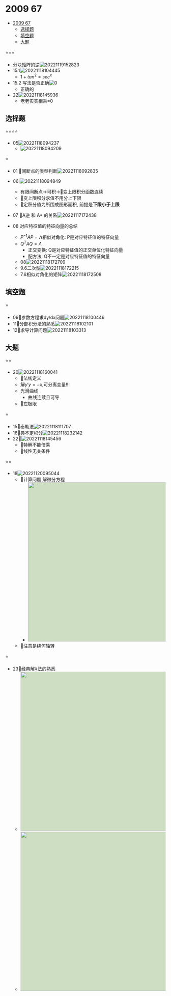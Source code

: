 # 2009 67

- [2009 67](#2009-67)
  - [选择题](#选择题)
  - [填空题](#填空题)
  - [大题](#大题)

⭐=⭐

- 分块矩阵的逆![20221119152823](https://raw.githubusercontent.com/Logible/Image/main/note_image/20221119152823.png)
- 15.1![20221118104445](https://raw.githubusercontent.com/Logible/Image/main/note_image/20221118104445.png)
  - $1+tan^2=sec^x$
- 15.2 写法是否正确![0](https://raw.githubusercontent.com/Logible/Image/main/note_image/e52fb35e4fb59d1c24001d588f8cd66.png)
  - 正确的
- 22![20221118145936](https://raw.githubusercontent.com/Logible/Image/main/note_image/20221118145936.png)
  - 老老实实相乘=0

## 选择题

⭐⭐⭐⭐

- 05![20221118094237](https://raw.githubusercontent.com/Logible/Image/main/note_image/20221118094237.png)
  - ![20221118094209](https://raw.githubusercontent.com/Logible/Image/main/note_image/20221118094209.png)

⭐

- 01 💚间断点的类型判断![20221118092835](https://raw.githubusercontent.com/Logible/Image/main/note_image/20221118092835.png)
- 06 ![20221118094849](https://raw.githubusercontent.com/Logible/Image/main/note_image/20221118094849.png)
  - 有限间断点->可积->💚变上限积分函数连续
  - 💚变上限积分求值不用分上下限
  - 💚定积分值为所围成图形面积, 前提是**下限小于上限**

- 07 💚A逆 和 A* 的关系![20221117172438](https://raw.githubusercontent.com/Logible/Image/main/note_image/20221117172438.png)

- 08 对应特征值的特征向量的总结
  - $P^{-1}AP=\Lambda$相似对角化: P是对应特征值的特征向量
  - $Q^{T}AQ=\Lambda$
    - 正交变换: Q是对应特征值的正交单位化特征向量
    - 配方法: Q不一定是对应特征值的特征向量
  - 08![20221118172709](https://raw.githubusercontent.com/Logible/Image/main/note_image/20221118172709.png)
  - 9.6二次型![20221118172215](https://raw.githubusercontent.com/Logible/Image/main/note_image/20221118172215.png)
  - 7.6相似对角化的矩阵![20221118172508](https://raw.githubusercontent.com/Logible/Image/main/note_image/20221118172508.png)

## 填空题

⭐

- 09💚参数方程求dy/dx问题![20221118100446](https://raw.githubusercontent.com/Logible/Image/main/note_image/20221118100446.png)
- 11💚分部积分法的熟悉![20221118102101](https://raw.githubusercontent.com/Logible/Image/main/note_image/20221118102101.png)
- 12💚求导计算问题![20221118103313](https://raw.githubusercontent.com/Logible/Image/main/note_image/20221118103313.png)

## 大题

⭐⭐

- 20![20221118160041](https://raw.githubusercontent.com/Logible/Image/main/note_image/20221118160041.png)
  - 💚法线定义
  - 解$y'y=-x$,可分离变量!!!
  - 光滑曲线
    - 曲线连续且可导
  - 💚左极限

⭐

- 15💚泰勒法![20221118111707](https://raw.githubusercontent.com/Logible/Image/main/note_image/20221118111707.png)
- 16💚典不定积分![20221118232142](https://raw.githubusercontent.com/Logible/Image/main/note_image/20221118232142.png)
- 22💚![20221118145456](https://raw.githubusercontent.com/Logible/Image/main/note_image/20221118145456.png)
  - 💚特解不能倍乘
  - 💚线性无关条件

⭐⭐

- 18![20221120095044](https://raw.githubusercontent.com/Logible/Image/main/note_image/20221120095044.png)
  - 💚计算问题 解微分方程
    - <image style="height:500px; background-color:#CDDEC2" src="https://raw.githubusercontent.com/Logible/Image/main/note_image/0f1da149b03f3f3c707e9e98d10828a.jpg"/>
  - 💚注意是绕何轴转

⭐

- 23💚经典解$\lambda$法的熟悉
  - <image style="height:500px; background-color:#CDDEC2" src="https://raw.githubusercontent.com/Logible/Image/main/note_image/abb641e064ec290a1c9d528448f5730.jpg"/>
  - <image style="height:500px; background-color:#CDDEC2" src="https://raw.githubusercontent.com/Logible/Image/main/note_image/3fa567aef0a84a3b5d80401004f3355.jpg"/>
